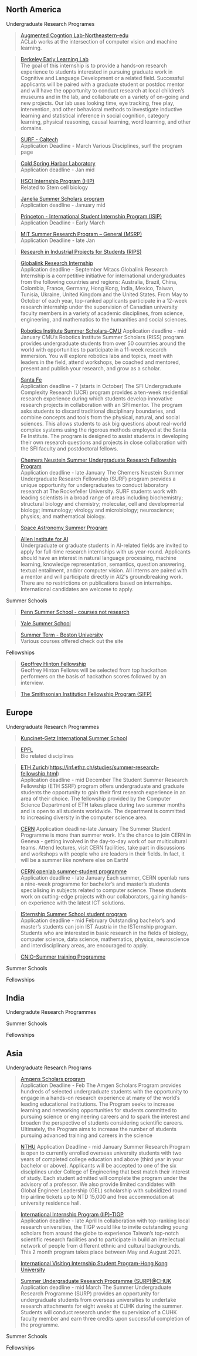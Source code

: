 

## North America
 
 Undergraduate Research Programes
 
> [Augmented Cogntion Lab-Northeastern-edu](https://web.northeastern.edu/ostadabbas/)<br>
> ACLab works at the intersection of computer vision and machine learning.



>[Berkeley Early Learning Lab](https://www.babylab.berkeley.edu/summer-internship)<br>
>The goal of this internship is to provide a hands-on research experience to students interested in pursuing graduate work in Cognitive and Language Development or a related field. Successful applicants will be paired with a graduate student or postdoc mentor and will have the opportunity to conduct research at local children’s museums and in the lab, and collaborate on a variety of on-going and new projects. Our lab uses looking time, eye tracking, free play, intervention, and other behavioral methods to investigate inductive learning and statistical inference in social cognition, category learning, physical reasoning, causal learning, word learning, and other domains.

>[SURF - Caltech](https://sfp.caltech.edu/programs/surf)<br>
>Application Deadline - March
> Various Disciplines, surf the program page

>[Cold Spring Harbor Laboratory](https://www.cshl.edu/education/undergraduate-research-program/)<br>
>Application deadline - Jan mid

>[HSCI Internship Program (HIP)](https://hsci.harvard.edu/research/hsci-internship-program-hip)<br>
> Related to Stem cell biology

>[Janelia Summer Scholars program](https://www.janelia.org/you-janelia/students-postdocs/undergraduate-scholars-program)<br>
>Application deadline - January mid

>[Princeton - International Student Internship Program (ISIP)](https://international.princeton.edu/international-students-and-scholars/International-Student-Internship-Program)<br>
>Application Deadline - Early March

>[MIT Summer Research Program – General (MSRP)](https://oge.mit.edu/graddiversity/msrp/)<br>
>Application Deadline - late Jan

>[Research in Industrial Projects for Students (RIPS)](http://www.ipam.ucla.edu/programs/student-research-programs/)<br>

>[Globalink Research Internship](https://www.mitacs.ca/en/programs/globalink/globalink-research-internship)<br>
>Application deadline - September
>Mitacs Globalink Research Internship is a competitive initiative for international undergraduates from the following countries and regions: Australia, Brazil, China, Colombia, France, Germany, Hong Kong, India, Mexico, Taiwan, Tunisia, Ukraine, United Kingdom and the United States. From May to October of each year, top-ranked applicants participate in a 12-week research internship under the supervision of Canadian university faculty members in a variety of academic disciplines, from science, engineering, and mathematics to the humanities and social sciences.

>[Robotics Institute Summer Scholars-CMU](https://riss.ri.cmu.edu/)
>Application deadline - mid January
>CMU’s Robotics Institute Summer Scholars (RISS) program provides undergraduate students from over 50 countries around the world with opportunities to participate in a 11-week research immersion. You will explore robotics labs and topics, meet with leaders in the field, attend workshops, be coached and mentored, present and publish your research, and grow as a scholar.

>[Santa Fe](https://www.santafe.edu/engage/learn/programs/undergraduate-complexity-research)<br>
>Application deadline - ? (starts in October)
>The SFI Undergraduate Complexity Research (UCR) program provides a ten-week residential research experience during which students develop innovative research projects in collaboration with an SFI mentor. The program asks students to discard traditional disciplinary boundaries, and combine concepts and tools from the physical, natural, and social sciences. This allows students to ask big questions about real-world complex systems using the rigorous methods employed at the Santa Fe Institute. The program is designed to assist students in developing their own research questions and projects in close collaboration with the SFI faculty and postdoctoral fellows.

>[Chemers Neustein Summer Undergraduate Research Fellowship Program](https://www.rockefeller.edu/education-and-training/surf/)<br>
>Application deadline - late January
>The Chemers Neustein Summer Undergraduate Research Fellowship (SURF) program provides a unique opportunity for undergraduates to conduct laboratory research at The Rockefeller University. SURF students work with leading scientists in a broad range of areas including biochemistry; structural biology and chemistry; molecular, cell and developmental biology; immunology; virology and microbiology; neuroscience; physics; and mathematical biology.

>[Space Astronomy Summer Program](https://www.stsci.edu/opportunities/space-astronomy-summer-program)<br>

>[Allen Institute for AI](https://allenai.org/careers#current-openings)<br>
>Undergraduate or graduate students in AI-related fields are invited to apply for full-time research internships with us year-round. Applicants should have an interest in natural language processing, machine learning, knowledge representation, semantics, question answering, textual entailment, and/or computer vision. All interns are paired with a mentor and will participate directly in AI2's groundbreaking work. There are no restrictions on publications based on internships. International candidates are welcome to apply.



>







Summer Schools

>[Penn Summer School - courses not research](https://summer.sas.upenn.edu/programs/international-students/psgi)<br>

>[Yale Summer School](https://summer.yale.edu/apply/international-students)<br>

>[Summer Term - Boston University](https://www.bu.edu/summer/summer-sessions/tuition-payment/)<br>
>Various courses offered check out the site




Fellowships
> [Geoffrey Hinton Fellowship](https://www.univ.ai/ghf)<br>
> Geoffrey Hinton Fellows will be selected from top hackathon performers on the basis of hackathon scores followed by an interview.

>[The Smithsonian Institution Fellowship Program (SIFP)](https://ofi.si.edu/fellowship-opportunities/smithsonian-institution-fellowship-program/)

>

## Europe

Undergraduate Research Programmes
>[Kupcinet-Getz International Summer School](https://www.weizmann.ac.il/feinberg/admissions/kupcinet-getz-international-summer-school/about-program-0)<br>

>[EPFL](https://www.epfl.ch/schools/sv/education/summer-research-program/program-description/)<br>
>Bio related disciplines

>[ETH Zurich](https://inf.ethz.ch/studies/summer-research-fellowship.html)(https://inf.ethz.ch/studies/summer-research-fellowship.html)<br>
>Application deadline - mid December
>The Student Summer Research Fellowship (ETH SSRF) program offers undergraduate and graduate students the opportunity to gain their first research experience in an area of their choice. The fellowship provided by the Computer Science Department of ETH takes place during two summer months and is open to all students worldwide. The department is committed to increasing diversity in the computer science area.

>[CERN](https://summerstudent.web.cern.ch/home)
>Application deadline-late January
>The Summer Student Programme is more than summer work. It's the chance to join CERN in Geneva - getting involved in the day-to-day work of our multicultural teams. Attend lectures, visit CERN facilities, take part in discussions and workshops with people who are leaders in their fields. In fact, it will be a summer like nowhere else on Earth!

>[CERN openlab summer-student programme](https://openlab.cern/education)<br>
>Application deadline - late January
>Each summer, CERN openlab runs a nine-week programme for bachelor’s and master’s students specialising in subjects related to computer science. These students work on cutting-edge projects with our collaborators, gaining hands-on experience with the latest ICT solutions.

>[ISternship Summer School student program](https://phd.pages.ist.ac.at/isternship/)<br>
>Application deadline - mid February
>Outstanding bachelor’s and master’s students can join IST Austria in the ISTernship program. Students who are interested in basic research in the fields of biology, computer science, data science, mathematics, physics, neuroscience and interdisciplinary areas, are encouraged to apply.

>[CNIO-Summer training Programme](https://www.cnio.es/en/education-and-career-development/career-development-programmes/undergraduate-students/)<br>



Summer Schools

Fellowships

## India

Undergradute Research Programmes

Summer Schools

Fellowships

## Asia

Undergraduate Research Programs
> [Amgens Scholars program](http://amgenscholars.com/asia-program//)<br>
> Application Deadline - Feb
>The Amgen Scholars Program provides hundreds of selected undergraduate students with the opportunity to engage in a hands-on research experience at many of the world’s leading educational institutions. The Program seeks to increase learning and networking opportunities for students committed to pursuing science or engineering careers and to spark the interest and broaden the perspective of students considering scientific careers. Ultimately, the Program aims to increase the number of students pursuing advanced training and careers in the science

>[NTHU](http://eng-en.site.nthu.edu.tw/p/412-1060-3215.php)
>Application Deadline - mid January
>Summer Research Program is open to currently enrolled overseas university students with two years of completed college education and above (third year in your bachelor or above). Applicants will be accepted to one of the six disciplines under College of Engineering that best match their interest of study. Each student admitted will complete the program under the advisory of a professor. We also provide limited candidates with Global Engineer Leadership (GEL) scholarship with subsidized round trip airline tickets up to NTD 15,000 and free accommodation at university residence hall.

>[International Internship Program (IIP)-TIGP](https://tigpsip.apps.sinica.edu.tw/index.php)<br>
>Application deadline - late April
>In collaboration with top-ranking local research universities, the TIGP would like to invite outstanding young scholars from around the globe to experience Taiwan’s top-notch scientific research facilities and to participate in build an intellectual network of people from different ethnic and cultural backgrounds. This 2 month program takes place between May and August 2021.

>[International Visiting Internship Student Program-Hong Kong University](https://pg.ust.hk/prospective-students/programs/short-term-study/international-visiting-internship-student-program)

>[Summer Undergraduate Research Programme (SURP)@CHUK](http://www.summer.cuhk.edu.hk/surp/)
>Application deadline - mid March
>The Summer Undergraduate Research Programme (SURP) provides an opportunity for undergraduate students from overseas universities to undertake research attachments for eight weeks at CUHK during the summer. Students will conduct research under the supervision of a CUHK faculty member and earn three credits upon successful completion of the programme.






Summer Schools

Fellowships
